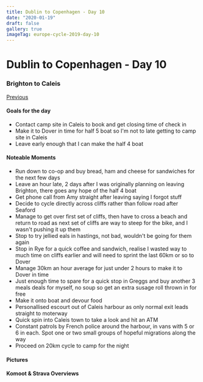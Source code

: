 ```yaml
---
title: Dublin to Copenhagen - Day 10
date: "2020-01-19"
draft: false
gallery: true
imageTag: europe-cycle-2019-day-10
---
```


# Dublin to Copenhagen - Day 10

### Brighton to Caleis

[Previous](dublin-to-copenhagen-day-9.html)



#### Goals for the day

*   Contact camp site in Caleis to book and get closing time of check in
*   Make it to Dover in time for half 5 boat so I'm not to late getting to camp site in Caleis
*   Leave early enough that I can make the half 4 boat



#### Noteable Moments

*   Run down to co-op and buy bread, ham and cheese for sandwiches for the next few days
*   Leave an hour late, 2 days after I was originally planning on leaving Brighton, there goes any hope of the half 4 boat
*   Get phone call from Amy straight after leaving saying I forgot stuff
*   Decide to cycle directly across cliffs rather than follow road after Seaford
*   Manage to get over first set of cliffs, then have to cross a beach and return to road as next set of cliffs are way to steep for the bike, and I wasn't pushing it up them
*   Stop to try jellied eals in hastings, not bad, wouldn't be going for them again
*   Stop in Rye for a quick coffee and sandwich, realise I wasted way to much time on cliffs earlier and will need to sprint the last 60km or so to Dover
*   Manage 30km an hour average for just under 2 hours to make it to Dover in time
*   Just enough time to spare for a quick stop in Greggs and buy another 3 meals deals for myself, no soup so get an extra susage roll thrown in for free
*   Make it onto boat and devour food
*   Personallised escourt out of Caleis harbour as only normal exit leads straight to moterway
*   Quick spin into Caleis town to take a look and hit an ATM
*   Constant patrols by French police around the harbour, in vans with 5 or 6 in each. Spot one or two small groups of hopeful migrations along the way
*   Proceed on 20km cycle to camp for the night

#### Pictures

#### Komoot & Strava Overviews